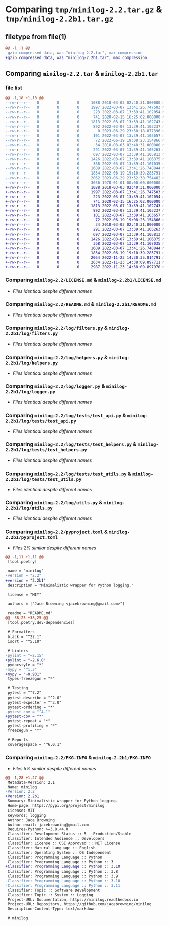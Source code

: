 # Comparing `tmp/minilog-2.2.tar.gz` & `tmp/minilog-2.2b1.tar.gz`

## filetype from file(1)

```diff
@@ -1 +1 @@
-gzip compressed data, was "minilog-2.2.tar", max compression
+gzip compressed data, was "minilog-2.2b1.tar", max compression
```

## Comparing `minilog-2.2.tar` & `minilog-2.2b1.tar`

### file list

```diff
@@ -1,18 +1,18 @@
--rw-r--r--   0        0        0     1088 2018-03-03 02:40:31.000000 minilog-2.2/LICENSE.md
--rw-r--r--   0        0        0     1997 2022-03-07 13:41:26.747503 minilog-2.2/README.md
--rw-r--r--   0        0        0      223 2022-03-07 13:39:41.102054 minilog-2.2/log/__init__.py
--rw-r--r--   0        0        0      741 2020-02-15 16:25:02.000000 minilog-2.2/log/filters.py
--rw-r--r--   0        0        0     1813 2022-03-07 13:39:41.102743 minilog-2.2/log/helpers.py
--rw-r--r--   0        0        0      892 2022-03-07 13:39:41.103237 minilog-2.2/log/logger.py
--rw-r--r--   0        0        0        0 2023-06-29 23:30:18.877396 minilog-2.2/log/py.typed
--rw-r--r--   0        0        0      101 2022-03-07 13:39:41.103657 minilog-2.2/log/settings.py
--rw-r--r--   0        0        0       72 2022-06-19 19:08:23.154866 minilog-2.2/log/state.py
--rw-r--r--   0        0        0       34 2018-03-03 02:40:31.000000 minilog-2.2/log/tests/__init__.py
--rw-r--r--   0        0        0      291 2022-03-07 13:39:41.105263 minilog-2.2/log/tests/conftest.py
--rw-r--r--   0        0        0      697 2022-03-07 13:39:41.105813 minilog-2.2/log/tests/test_api.py
--rw-r--r--   0        0        0     1426 2022-03-07 13:39:41.106375 minilog-2.2/log/tests/test_helpers.py
--rw-r--r--   0        0        0      368 2022-03-07 13:39:41.107035 minilog-2.2/log/tests/test_logger.py
--rw-r--r--   0        0        0     1609 2022-03-07 13:41:26.748844 minilog-2.2/log/tests/test_utils.py
--rw-r--r--   0        0        0     1834 2022-06-19 19:10:39.285791 minilog-2.2/log/utils.py
--rw-r--r--   0        0        0     2062 2023-06-29 23:52:30.754482 minilog-2.2/pyproject.toml
--rw-r--r--   0        0        0     3036 1970-01-01 00:00:00.000000 minilog-2.2/PKG-INFO
+-rw-r--r--   0        0        0     1088 2018-03-03 02:40:31.000000 minilog-2.2b1/LICENSE.md
+-rw-r--r--   0        0        0     1997 2022-03-07 13:41:26.747503 minilog-2.2b1/README.md
+-rw-r--r--   0        0        0      223 2022-03-07 13:39:41.102054 minilog-2.2b1/log/__init__.py
+-rw-r--r--   0        0        0      741 2020-02-15 16:25:02.000000 minilog-2.2b1/log/filters.py
+-rw-r--r--   0        0        0     1813 2022-03-07 13:39:41.102743 minilog-2.2b1/log/helpers.py
+-rw-r--r--   0        0        0      892 2022-03-07 13:39:41.103237 minilog-2.2b1/log/logger.py
+-rw-r--r--   0        0        0      101 2022-03-07 13:39:41.103657 minilog-2.2b1/log/settings.py
+-rw-r--r--   0        0        0       72 2022-06-19 19:08:23.154866 minilog-2.2b1/log/state.py
+-rw-r--r--   0        0        0       34 2018-03-03 02:40:31.000000 minilog-2.2b1/log/tests/__init__.py
+-rw-r--r--   0        0        0      291 2022-03-07 13:39:41.105263 minilog-2.2b1/log/tests/conftest.py
+-rw-r--r--   0        0        0      697 2022-03-07 13:39:41.105813 minilog-2.2b1/log/tests/test_api.py
+-rw-r--r--   0        0        0     1426 2022-03-07 13:39:41.106375 minilog-2.2b1/log/tests/test_helpers.py
+-rw-r--r--   0        0        0      368 2022-03-07 13:39:41.107035 minilog-2.2b1/log/tests/test_logger.py
+-rw-r--r--   0        0        0     1609 2022-03-07 13:41:26.748844 minilog-2.2b1/log/tests/test_utils.py
+-rw-r--r--   0        0        0     1834 2022-06-19 19:10:39.285791 minilog-2.2b1/log/utils.py
+-rw-r--r--   0        0        0     2064 2022-11-23 14:30:35.814791 minilog-2.2b1/pyproject.toml
+-rw-r--r--   0        0        0     2634 2022-11-23 14:38:09.897711 minilog-2.2b1/setup.py
+-rw-r--r--   0        0        0     2987 2022-11-23 14:38:09.897970 minilog-2.2b1/PKG-INFO
```

### Comparing `minilog-2.2/LICENSE.md` & `minilog-2.2b1/LICENSE.md`

 * *Files identical despite different names*

### Comparing `minilog-2.2/README.md` & `minilog-2.2b1/README.md`

 * *Files identical despite different names*

### Comparing `minilog-2.2/log/filters.py` & `minilog-2.2b1/log/filters.py`

 * *Files identical despite different names*

### Comparing `minilog-2.2/log/helpers.py` & `minilog-2.2b1/log/helpers.py`

 * *Files identical despite different names*

### Comparing `minilog-2.2/log/logger.py` & `minilog-2.2b1/log/logger.py`

 * *Files identical despite different names*

### Comparing `minilog-2.2/log/tests/test_api.py` & `minilog-2.2b1/log/tests/test_api.py`

 * *Files identical despite different names*

### Comparing `minilog-2.2/log/tests/test_helpers.py` & `minilog-2.2b1/log/tests/test_helpers.py`

 * *Files identical despite different names*

### Comparing `minilog-2.2/log/tests/test_utils.py` & `minilog-2.2b1/log/tests/test_utils.py`

 * *Files identical despite different names*

### Comparing `minilog-2.2/log/utils.py` & `minilog-2.2b1/log/utils.py`

 * *Files identical despite different names*

### Comparing `minilog-2.2/pyproject.toml` & `minilog-2.2b1/pyproject.toml`

 * *Files 2% similar despite different names*

```diff
@@ -1,11 +1,11 @@
 [tool.poetry]
 
 name = "minilog"
-version = "2.2"
+version = "2.2b1"
 description = "Minimalistic wrapper for Python logging."
 
 license = "MIT"
 
 authors = ["Jace Browning <jacebrowning@gmail.com>"]
 
 readme = "README.md"
@@ -38,25 +38,25 @@
 [tool.poetry.dev-dependencies]
 
 # Formatters
 black = "^22.1"
 isort = "^5.10"
 
 # Linters
-pylint = "~2.15"
+pylint = "~2.6.0"
 pydocstyle = "*"
-mypy = "^1.3"
+mypy = "~0.931"
 types-freezegun = "*"
 
 # Testing
 pytest = "^7.2"
 pytest-describe = "^2.0"
 pytest-expecter = "^3.0"
 pytest-ordering = "*"
-pytest-cov = "^4.1"
+pytest-cov = "*"
 pytest-repeat = "*"
 pytest-profiling = "*"
 freezegun = "*"
 
 # Reports
 coveragespace = "^6.0.1"
```

### Comparing `minilog-2.2/PKG-INFO` & `minilog-2.2b1/PKG-INFO`

 * *Files 5% similar despite different names*

```diff
@@ -1,28 +1,27 @@
 Metadata-Version: 2.1
 Name: minilog
-Version: 2.2
+Version: 2.2b1
 Summary: Minimalistic wrapper for Python logging.
 Home-page: https://pypi.org/project/minilog
 License: MIT
 Keywords: logging
 Author: Jace Browning
 Author-email: jacebrowning@gmail.com
 Requires-Python: >=3.8,<4.0
 Classifier: Development Status :: 5 - Production/Stable
 Classifier: Intended Audience :: Developers
 Classifier: License :: OSI Approved :: MIT License
 Classifier: Natural Language :: English
 Classifier: Operating System :: OS Independent
 Classifier: Programming Language :: Python
 Classifier: Programming Language :: Python :: 3
+Classifier: Programming Language :: Python :: 3.10
 Classifier: Programming Language :: Python :: 3.8
 Classifier: Programming Language :: Python :: 3.9
-Classifier: Programming Language :: Python :: 3.10
-Classifier: Programming Language :: Python :: 3.11
 Classifier: Topic :: Software Development
 Classifier: Topic :: System :: Logging
 Project-URL: Documentation, https://minilog.readthedocs.io
 Project-URL: Repository, https://github.com/jacebrowning/minilog
 Description-Content-Type: text/markdown
 
 # minilog
```

